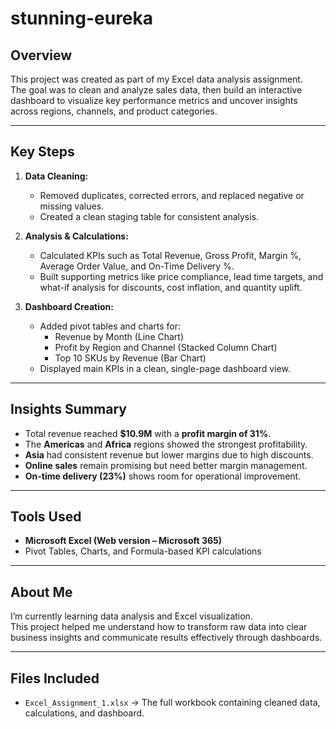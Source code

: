# stunning-eureka
## **Overview**
This project was created as part of my Excel data analysis assignment.  
The goal was to clean and analyze sales data, then build an interactive dashboard to visualize key performance metrics and uncover insights across regions, channels, and product categories.  

---

## **Key Steps**
1. **Data Cleaning:**  
   - Removed duplicates, corrected errors, and replaced negative or missing values.  
   - Created a clean staging table for consistent analysis.  

2. **Analysis & Calculations:**  
   - Calculated KPIs such as Total Revenue, Gross Profit, Margin %, Average Order Value, and On-Time Delivery %.  
   - Built supporting metrics like price compliance, lead time targets, and what-if analysis for discounts, cost inflation, and quantity uplift.  

3. **Dashboard Creation:**  
   - Added pivot tables and charts for:  
     - Revenue by Month (Line Chart)  
     - Profit by Region and Channel (Stacked Column Chart)  
     - Top 10 SKUs by Revenue (Bar Chart)  
   - Displayed main KPIs in a clean, single-page dashboard view.  

---

## **Insights Summary**
- Total revenue reached **$10.9M** with a **profit margin of 31%**.  
- The **Americas** and **Africa** regions showed the strongest profitability.  
- **Asia** had consistent revenue but lower margins due to high discounts.  
- **Online sales** remain promising but need better margin management.  
- **On-time delivery (23%)** shows room for operational improvement.  

---

## **Tools Used**
- **Microsoft Excel (Web version – Microsoft 365)**  
- Pivot Tables, Charts, and Formula-based KPI calculations  

---

## **About Me**
I’m currently learning data analysis and Excel visualization.  
This project helped me understand how to transform raw data into clear business insights and communicate results effectively through dashboards.  

---

## **Files Included**
- `Excel_Assignment_1.xlsx` → The full workbook containing cleaned data, calculations, and dashboard.  
